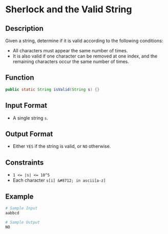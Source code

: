 # Sherlock and the Valid String

## Description

Given a string, determine if it is valid according to the following conditions:

- All characters must appear the same number of times.
- It is also valid if one character can be removed at one index, and the remaining characters occur the same number of times.

## Function

```java
public static String isValid(String s) {}
```

## Input Format

- A single string `s`.

## Output Format

- Either `YES` if the string is valid, or `NO` otherwise.

## Constraints

- `1 <= |s| <= 10^5`
- Each character `s[i] &#8712; in ascii[a-z]`

## Example

```bash
# Sample Input
aabbcd

# Sample Output
NO
```
